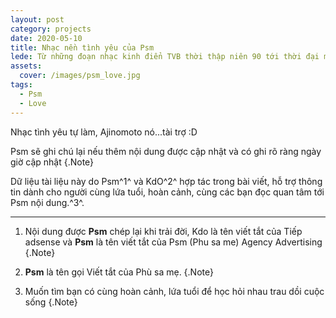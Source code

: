 ```yaml
---
layout: post
category: projects
date: 2020-05-10
title: Nhạc nền tình yêu của Psm
lede: Từ những đoạn nhạc kinh điển TVB thời thập niên 90 tới thời đại mới 2020 của dân công nghệ và yêu.
assets:
  cover: /images/psm_love.jpg
tags:
  - Psm
  - Love
---
```


<!-- <Media ratio="1500/2500" image="/images/psm_love.jpg" /> -->

Nhạc tình yêu tự làm, Ajinomoto nó...tài trợ :D

<MediaVideo src="416884422" ratio="556.92/744" />

Psm sẽ ghi chú lại nếu thêm nội dung được cập nhật và có ghi rõ ràng ngày giờ cập nhật {.Note}

Dữ liệu tài liệu này do Psm^1^ và KdO^2^ hợp tác trong bài viết, hỗ trợ thông tin dành cho người cùng lứa tuổi, hoàn cảnh, cùng các bạn đọc quan tâm tới Psm nội dung.^3^.

---

1. Nội dung được **Psm** chép lại khi trải đời, Kdo là tên viết tắt của Tiếp adsense và **Psm** là tên viết tắt của Psm (Phu sa me) Agency Advertising {.Note}

2. **Psm** là tên gọi Viết tắt của Phù sa mẹ. {.Note}

3. Muốn tìm bạn có cùng hoàn cảnh, lứa tuổi để học hỏi nhau trau dồi cuộc sống {.Note}

<script>
import Media from "../../src/components/Media";
import MediaVideo from "../../src/components/MediaVideo";
import PostButton from "../../src/components/PostButton";
export default {
  components: {
    Media,
    MediaVideo,
    PostButton,
  }
}
</script>
